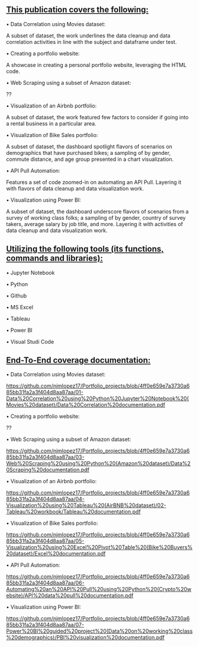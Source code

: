 ## <ins>This publication covers the following:<ins>

• Data Correlation using Movies dataset: 

A subset of dataset, the work underlines the data cleanup and data correlation activities in line with the subject and dataframe under test.

• Creating a portfolio website: 

A showcase in creating a personal portfolio website, leveraging the HTML code.

• Web Scraping using a subset of Amazon dataset:

??

• Visualization of an Airbnb portfolio: 

A subset of dataset, the work featured few factors to consider if going into a rental business in a particular area.

• Visualization of Bike Sales portfolio: 

A subset of dataset, the dashboard spotlight flavors of scenarios on demographics that have purchased bikes; 
a sampling of by gender, commute distance, and age group presented in a chart visualization.

• API Pull Automation: 

Features a set of code zoomed-in on automating an API Pull. Layering it with flavors of data cleanup and data visualization work.

• Visualization using Power BI: 

A subset of dataset, the dashboard underscore flavors of scenarios from a survey of working class folks; a sampling of by gender, 
country of survey takers, average salary by job title, and more. Layering it with activities of data cleanup and data visualization work.

## <ins>Utilizing the following tools (its functions, commands and libraries):<ins>

• Jupyter Notebook 

• Python  

• Github  

• MS Excel

• Tableau

• Power BI

• Visual Studi Code

## <ins>End-To-End coverage documentation:<ins>

• Data Correlation using Movies dataset:  

https://github.com/njmlopez17/Portfolio_projects/blob/4ff0e659e7a3730a685bb31fa2a3f404d8aa87aa/01-Data%20Correlation%20using%20Python%20Jupyter%20Notebook%20(Movies%20dataset)/Data%20Correlation%20documentation.pdf

• Creating a portfolio website:

??

• Web Scraping using a subset of Amazon dataset:

https://github.com/njmlopez17/Portfolio_projects/blob/4ff0e659e7a3730a685bb31fa2a3f404d8aa87aa/03-Web%20Scraping%20using%20Python%20(Amazon%20dataset)/Data%20Scraping%20documentation.pdf

• Visualization of an Airbnb portfolio: 

https://github.com/njmlopez17/Portfolio_projects/blob/4ff0e659e7a3730a685bb31fa2a3f404d8aa87aa/04-Visualization%20using%20Tableau%20(AirBNB%20dataset)/02-Tableau%20workbook/Tableau%20documentation.pdf

• Visualization of Bike Sales portfolio: 

https://github.com/njmlopez17/Portfolio_projects/blob/4ff0e659e7a3730a685bb31fa2a3f404d8aa87aa/05-Visualization%20using%20Excel%20Pivot%20Table%20(Bike%20Buyers%20dataset)/Excel%20documentation.pdf

• API Pull Automation: 

https://github.com/njmlopez17/Portfolio_projects/blob/4ff0e659e7a3730a685bb31fa2a3f404d8aa87aa/06-Automating%20an%20API%20Pull%20using%20Python%20(Crypto%20website)/API%20data%20pull%20documentation.pdf

• Visualization using Power BI: 

https://github.com/njmlopez17/Portfolio_projects/blob/4ff0e659e7a3730a685bb31fa2a3f404d8aa87aa/07-Power%20BI%20guided%20project%20(Data%20on%20working%20class%20demographics)/PBI%20visualization%20documentation.pdf

